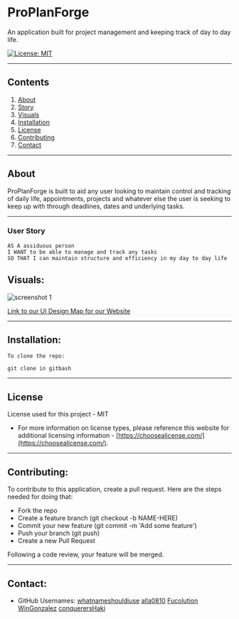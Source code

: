 # ProPlanForge

An application built for project management and keeping track of day to day life.

[![License: MIT](https://img.shields.io/badge/License-MIT-yellow.svg)](https://opensource.org/licenses/MIT)

---

## Contents

1. [About](#about)
2. [Story](#user-story)
3. [Visuals](#visuals)
4. [Installation](#installation)
5. [License](#license)
6. [Contributing](#contributing)
7. [Contact](#contact)

---

## About

ProPlanForge is built to aid any user looking to maintain control and tracking of daily life, appointments, projects and whatever else the user is seeking to keep up with through deadlines, dates and underlying tasks.

---

### User Story

```
AS A assiduous person
I WANT to be able to manage and track any tasks
SO THAT I can maintain structure and efficiency in my day to day life
```

## Visuals:

![screenshot 1](./)

[Link to our UI Design Map for our Website](https://www.canva.com/design/DAF0Gc6iu6o/_ajUL3nMiy7WwBeNRLw7Vg/edit?utm_content=DAF0Gc6iu6o&utm_campaign=designshare&utm_medium=link2&utm_source=sharebutton)

---

## Installation:

```
To clone the repo:

git clone in gitbash
```

---

## License

License used for this project - MIT

- For more information on license types, please reference this website
  for additional licensing information - [https://choosealicense.com/](https://choosealicense.com/).

---

## Contributing:

To contribute to this application, create a pull request.
Here are the steps needed for doing that:

- Fork the repo
- Create a feature branch (git checkout -b NAME-HERE)
- Commit your new feature (git commit -m 'Add some feature')
- Push your branch (git push)
- Create a new Pull Request

Following a code review, your feature will be merged.

---

## Contact:

- GitHub Usernames: [whatnameshouldiuse](https://github.com/whatnameshouldiuse)
  [alla0810](https://github.com/alla0810)
  [Fucolution](https://github.com/Fuvolution)
  [WinGonzalez](https://github.som/WinGonzalez)
  [conquerersHaki](https://github.com/conquerersHaki)
